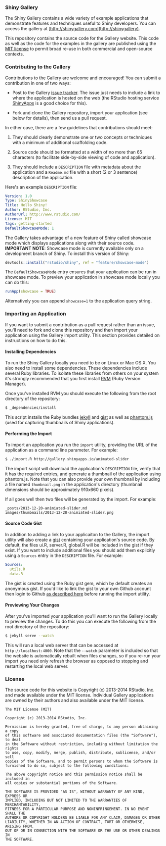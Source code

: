 
### Shiny Gallery ###

The Shiny Gallery contains a wide variety of example applications that demonstrate features and techniques useful to Shiny developers. You can access the gallery at [http://shinygallery.com](http://shinygallery). 

This repository contains the source code for the Gallery website. This code as well as the code for the examples in the gallery are published using the [MIT license](http://opensource.org/licenses/MIT) to permit broad re-use in both commercial and open-source contexts.

### Contributing to the Gallery ###

Contributions to the Gallery are welcome and encouraged! You can submit a contribution in one of two ways:
 
- Post to the Gallery [issue tracker](https://github.com/rstudio/shiny-gallery/issues/new). The issue just needs to include a link to where the application is hosted on the web (the RStudio hosting service [ShinyApps](http://www.shinyapps.io/signup.html) is a good choice for this).

- Fork and clone the Gallery repository, import your application (see below for details), then send us a pull request.

In either case, there are a few guidelines that contributions should meet:

1. They should clearly demonstrate one or two concepts or techniques with a minimum of additional scaffolding code.

2. Source code should be formatted at a width of no more than 65 characters (to facilitate side-by-side viewing of code and application).

3. They should include a `DESCRIPTION` file with metadata about the application and a `Readme.md` file with a short (2 or 3 sentence) description of the application. 

Here's an example `DESCRIPTION` file:

```yaml
Version: 1.0
Type: ShinyShowcase
Title: Hello Shiny!
Author: RStudio, Inc.
AuthorUrl: http://www.rstudio.com/
License: MIT
Tags: getting-started
DefaultShowcaseMode: 1
```

The Gallery takes advantage of a new feature of Shiny called showcase mode which displays applications along with their source code. **IMPORTANT NOTE**: Showcase mode is currently available only on a development branch of Shiny. To install this version of Shiny:

```r
devtools::install("rstudio/shiny", ref = "feature/showcase-mode")
```

The `DefaultShowcaseMode` entry ensures that your application can be run in showcase mode. To preview your application in showcase mode locally you can do this:

```r
runApp(showcase = TRUE)
```

Alternatively you can append `showcase=1` to the application query string.


### Importing an Application ###

If you want to submit a contribution as a pull request rather than an issue, you'll need to fork and clone this repository and then import your application using the Gallery import utility. This section provides detailed on instructions on how to do this.

#### Installing Dependencies ####

To run the Shiny Gallery locally you need to be on Linux or Mac OS X. You also need to install some dependencies. These dependencies include several Ruby libraries. To isolate these libraries from others on your system it's strongly recommended that you first install [RVM](https://rvm.io/) (Ruby Version Manager).

Once you've installed RVM you should execute the following from the root directory of the repository: 

```bash
$ _dependencies/install
```

This script installs the Ruby bundles [jekyll](http://jekyllrb.com/) and [gist](http://defunkt.io/gist/) as well as [phantom.js](http://phantomjs.org/) (used for capturing thumbnails of Shiny applications).

#### Performing the Import ####

To import an application you run the `import` utility, providing the URL of the application as a command line parameter. For example:

```bash
$ ./import.R http://gallery.shinyapps.io/animated-slider
```

The import script will download the application's `DESCRIPTION` file, verify that it has the required entries, and generate a thumbnail of the application using phantom.js. Note that you can also provide your own thumbnail by including a file named `thumbnail.png` in the application's directory (thumbnail dimensions should be approximately 910x660 pixels).

If all goes well then two files will be generated by the import. For example:

```
_posts/2013-12-20-animiated-slider.md
images/thumbnails/2013-12-20-animiated-slider.png
```

#### Source Code Gist ####

In addition to adding a link to your applicaiton to the Gallery, the import utility will also create a [gist](https://gist.github.com/) containing your application's source code. By default, the files ui.R, server.R, global.R will be included in the gist if they exist. If you want to include additional files you should add them explicitly using a `Sources` entry in the `DESCRIPTION` file. For example:

```yaml
Sources: 
  utils.R
  data.R
```

The gist is created using the Ruby gist gem, which by default creates an anonymous gist. If you'd like to link the gist to your own Github account then login to Github [as described here](http://defunkt.io/gist/#Login) before running the import utility.

#### Previewing Your Changes ####

After you've imported your application you'll want to run the Gallery locally to preview the changes. To do this you can execute the following from the root directory of the repository:

```bash
$ jekyll serve --watch
```

This will run a local web server that can be accessed at `http://localhost:4000`. Note that the `--watch` parameter is included so that the website is automatically rebuilt when files changes, so if you re-run your import you need only refresh the browser as opposed to stopping and restarting the local web server.

### License ###

The source code for this website is Copyright (c) 2013-2014 RStudio, Inc. and made available under the MIT license. Individual Gallery applications are owned by their authors and also available under the MIT license.

```
The MIT License (MIT)

Copyright (c) 2013-2014 RStudio, Inc.

Permission is hereby granted, free of charge, to any person obtaining a copy
of this software and associated documentation files (the "Software"), to deal
in the Software without restriction, including without limitation the rights
to use, copy, modify, merge, publish, distribute, sublicense, and/or sell
copies of the Software, and to permit persons to whom the Software is
furnished to do so, subject to the following conditions:

The above copyright notice and this permission notice shall be included in
all copies or substantial portions of the Software.

THE SOFTWARE IS PROVIDED "AS IS", WITHOUT WARRANTY OF ANY KIND, EXPRESS OR
IMPLIED, INCLUDING BUT NOT LIMITED TO THE WARRANTIES OF MERCHANTABILITY,
FITNESS FOR A PARTICULAR PURPOSE AND NONINFRINGEMENT. IN NO EVENT SHALL THE
AUTHORS OR COPYRIGHT HOLDERS BE LIABLE FOR ANY CLAIM, DAMAGES OR OTHER
LIABILITY, WHETHER IN AN ACTION OF CONTRACT, TORT OR OTHERWISE, ARISING FROM,
OUT OF OR IN CONNECTION WITH THE SOFTWARE OR THE USE OR OTHER DEALINGS IN
THE SOFTWARE.
```

